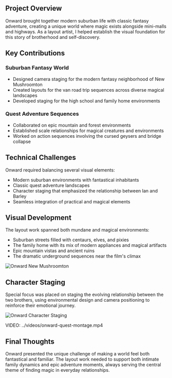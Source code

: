 ## Project Overview

Onward brought together modern suburban life with classic fantasy adventure, creating a unique world where magic exists alongside mini-malls and highways. As a layout artist, I helped establish the visual foundation for this story of brotherhood and self-discovery.

## Key Contributions

### Suburban Fantasy World
- Designed camera staging for the modern fantasy neighborhood of New Mushroomton
- Created layouts for the van road trip sequences across diverse magical landscapes
- Developed staging for the high school and family home environments

### Quest Adventure Sequences
- Collaborated on epic mountain and forest environments
- Established scale relationships for magical creatures and environments
- Worked on action sequences involving the cursed geysers and bridge collapse

## Technical Challenges

Onward required balancing several visual elements:
- Modern suburban environments with fantastical inhabitants
- Classic quest adventure landscapes
- Character staging that emphasized the relationship between Ian and Barley
- Seamless integration of practical and magical elements

## Visual Development

The layout work spanned both mundane and magical environments:

* Suburban streets filled with centaurs, elves, and pixies
* The family home with its mix of modern appliances and magical artifacts
* Epic mountain vistas and ancient ruins
* The dramatic underground sequences near the film's climax

![Onward New Mushroomton](../images/onward-new-mushroomton.jpg)

## Character Staging

Special focus was placed on staging the evolving relationship between the two brothers, using environmental design and camera positioning to reinforce their emotional journey.

![Onward Character Staging](../images/onward-character-staging.jpg)

VIDEO: ../videos/onward-quest-montage.mp4

## Final Thoughts

Onward presented the unique challenge of making a world feel both fantastical and familiar. The layout work needed to support both intimate family dynamics and epic adventure moments, always serving the central theme of finding magic in everyday relationships.
